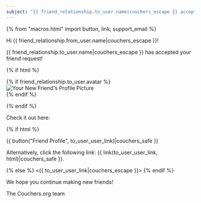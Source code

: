```yaml
---
subject: "{{ friend_relationship.to_user.name|couchers_escape }} accepted your friend request!"         
---
```


{% from "macros.html" import button, link, support_email %}

Hi {{ friend_relationship.from_user.name|couchers_escape }}!

{{ friend_relationship.to_user.name|couchers_escape }} has accepted your friend request!

{% if html %}

{% if friend_relationship.to_user.avatar %}
<img src="{{ friend_relationship.to_user.avatar.thumbnail_url|couchers_escape }}" alt="Your New Friend's Profile Picture" >       
{% endif %}

{% endif %}

Check it out here:

{% if html %}

{{ button("Friend Profile", to_user_user_link)|couchers_safe }}

Alternatively, click the following link: {{ link(to_user_user_link, html)|couchers_safe }}.

{% else %}
<{{ to_user_user_link|couchers_escape }}>
{% endif %}

We hope you continue making new friends!

The Couchers.org team
